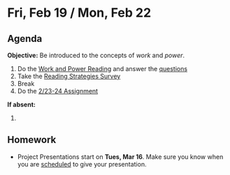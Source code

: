 Fri, Feb 19 / Mon, Feb 22
==================

Agenda
---------
**Objective:** Be introduced to the concepts of *work* and *power*.

1. Do the [Work and Power Reading][read] and answer the [questions][q]
2. Take the [Reading Strategies Survey][survey]
3. Break
4. Do the [2/23-24 Assignment][p]

**If absent:**

1. 

Homework 
-------------
- Project Presentations start on **Tues, Mar 16**.  Make sure you know when you are [scheduled][sched] to give your presentation.

[sched]: https://avoncsc-my.sharepoint.com/:x:/g/personal/zjrohrbach_avon-schools_org/EVsn6ZkyMl5JvXYEBYTGRvoBX3OiSecqg16WeqB-1EcFXQ?e=287pOt
[read]: https://avon.schoology.com/course/2624603689/materials/gp/4710071934
[q]: https://avon.schoology.com/course/2624603689/materials/gp/4710071846
[survey]: https://avon.schoology.com/course/2624603689/materials/link/view/4680691921
[p]: https://avon.schoology.com/assignment/4710065028/
<!--stackedit_data:
eyJoaXN0b3J5IjpbLTE2ODAzOTQ2ODUsMTkyMzc5NzQwNSwtOT
g3NDQwMTI3LDU0MTA1MTEzOSwtNzc0MDczNjg5LDEwMTM4OTE2
OTcsLTU4NTgyNDgzLDYxNzc4MDkwNCwtMTYxNDE5Mjg0LDUxMj
Y5MzU1NCw5MDc4OTIzNDYsNjMzNDYzMzU4LDc0NjY0ODAzMCwt
NzEwNzA5NDI2LDM1MTkyODMxMSwtMTcyOTU2ODY5NSwtMTg2OT
E2NTUyOCwxMjkwMTE2NDAzLC0xMzA3ODE1MDI5LDQ1MzMzNTgx
OF19
-->